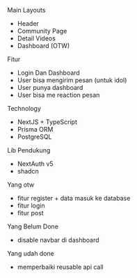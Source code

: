 Main Layouts
- Header
- Community Page
- Detail Videos
- Dashboard (OTW)

Fitur
- Login Dan Dashboard
- User bisa mengirim pesan (untuk idol)
- User punya dashboard
- User bisa me reaction pesan

Technology
- NextJS + TypeScript
- Prisma ORM
- PostgreSQL

Lib Pendukung
- NextAuth v5
- shadcn

Yang otw
- fitur register + data masuk ke database
- fitur login
- fitur post

Yang Belum Done
- disable navbar di dashboard
  
Yang udah done
- memperbaiki reusable api call
